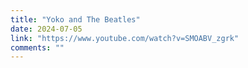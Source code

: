 ```yaml
---
title: "Yoko and The Beatles"
date: 2024-07-05
link: "https://www.youtube.com/watch?v=SMOABV_zgrk"
comments: ""
---
```


